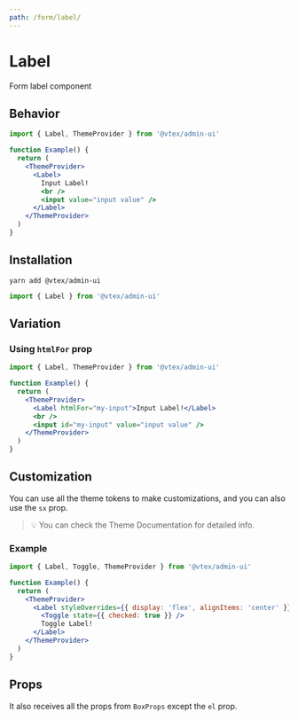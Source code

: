 ```yaml
---
path: /form/label/
---
```


# Label

Form label component

## Behavior

```jsx
import { Label, ThemeProvider } from '@vtex/admin-ui'

function Example() {
  return (
    <ThemeProvider>
      <Label>
        Input Label!
        <br />
        <input value="input value" />
      </Label>
    </ThemeProvider>
  )
}
```

## Installation

```static
yarn add @vtex/admin-ui
```

```jsx static
import { Label } from '@vtex/admin-ui'
```

## Variation

### Using `htmlFor` prop

```jsx
import { Label, ThemeProvider } from '@vtex/admin-ui'

function Example() {
  return (
    <ThemeProvider>
      <Label htmlFor="my-input">Input Label!</Label>
      <br />
      <input id="my-input" value="input value" />
    </ThemeProvider>
  )
}
```

## Customization

You can use all the theme tokens to make customizations, and you can also use the `sx` prop.

> 💡 You can check the Theme Documentation for detailed info.

### Example

```jsx
import { Label, Toggle, ThemeProvider } from '@vtex/admin-ui'

function Example() {
  return (
    <ThemeProvider>
      <Label styleOverrides={{ display: 'flex', alignItems: 'center' }}>
        <Toggle state={{ checked: true }} />
        Toggle Label!
      </Label>
    </ThemeProvider>
  )
}
```

## Props

It also receives all the props from `BoxProps` except the `el` prop.

<proptypes heading="Label" component="Label">
